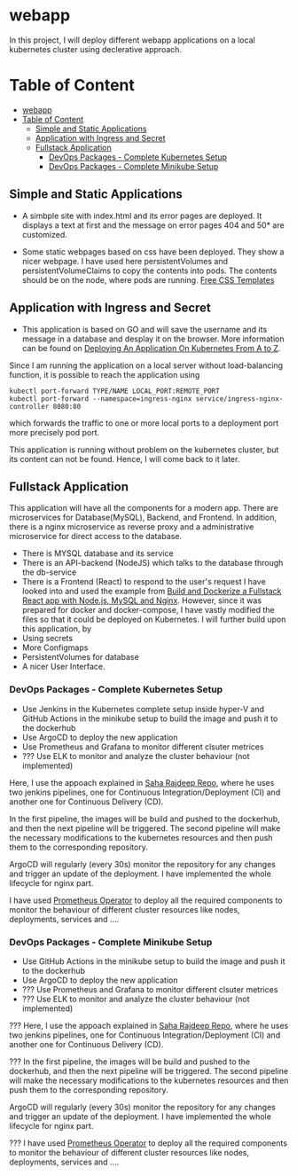 # webapp
In this project, I will deploy different webapp applications on a local kubernetes cluster using declerative approach. 

# Table of Content
- [webapp](#webapp)
- [Table of Content](#table-of-content)
  - [Simple and Static Applications](#simple-and-static-applications)
  - [Application with Ingress and Secret](#application-with-ingress-and-secret)
  - [Fullstack Application](#fullstack-application)
    - [DevOps Packages - Complete Kubernetes Setup](#devops-packages---complete-kubernetes-setup)
    - [DevOps Packages - Complete Minikube Setup](#devops-packages---complete-minikube-setup)

## Simple and Static Applications

- A simbple site with index.html and its error pages are deployed. It displays a text at first and the message on error pages 404 and 50* are customized.

- Some static webpages based on css have been deployed. They show a nicer webpage. I have used here persistentVolumes and persistentVolumeClaims to copy the contents into pods. The contents should be on the node, where pods are running.
[Free CSS Templates](https://www.free-css.com/free-css-templates)


## Application with Ingress and Secret

- This application is based on GO and will save the username and its message in a database and desplay it on the browser. More information can be found on [Deploying An Application On Kubernetes From A to Z](https://www.weave.works/blog/deploying-an-application-on-kubernetes-from-a-to-z).

Since I am running the application on a local server without load-balancing function, it is possible to reach the application using 

```
kubectl port-forward TYPE/NAME LOCAL_PORT:REMOTE_PORT
kubectl port-forward --namespace=ingress-nginx service/ingress-nginx-controller 8080:80

```

which forwards the traffic to one or more local ports to a deployment port more precisely pod port.

This application is running without problem on the kubernetes cluster, but its content can not be found. Hence, I will come back to it later.


## Fullstack Application
This application will have all the components for a modern app. There are microservices for Database(MySQL), Backend, and Frontend. In addition, there is a nginx microservice as reverse proxy and a administrative microservice for direct access to the database.

- There is MYSQL database and its service
- There is an API-backend (NodeJS) which talks to the database through the db-service
- There is a Frontend (React) to respond to the user's request
I have looked into and used the example from [Build and Dockerize a Fullstack React app with Node.js, MySQL and Nginx](https://www.section.io/engineering-education/build-and-dockerize-a-full-stack-react-app-with-nodejs-and-nginx/). However, since it was prepared for docker and docker-compose, I have vastly modified the files so that it could be deployed on Kubernetes. I will further build upon this application, by
- Using secrets
- More Configmaps
- PersistentVolumes for database
- A nicer User Interface.

### DevOps Packages - Complete Kubernetes Setup
- Use Jenkins in the Kubernetes complete setup inside hyper-V and GitHub Actions in the minikube setup to build the image and push it to the dockerhub
- Use ArgoCD to deploy the new application
- Use Prometheus and Grafana to monitor different clsuter metrices
- ??? Use ELK to monitor and analyze the cluster behaviour (not implemented)

Here, I use the appoach explained in [Saha Rajdeep Repo](https://github.com/saha-rajdeep/kubernetescode), where he uses two jenkins pipelines, one for Continuous Integration/Deployment (CI) and another one for Continuous Delivery (CD). 

In the first pipeline, the images will be build and pushed to the dockerhub, and then the next pipeline will be triggered. The second pipeline will make the necessary modifications to the kubernetes resources and then push them to the corresponding repository.

ArgoCD will regularly (every 30s) monitor the repository for any changes and trigger an update of the deployment. I have implemented the whole lifecycle for nginx part.

I have used [Prometheus Operator](https://github.com/prometheus-operator/prometheus-operator) to deploy all the required components to monitor the behaviour of different cluster resources like nodes, deployments, services and ....


### DevOps Packages - Complete Minikube Setup
- Use  GitHub Actions in the minikube setup to build the image and push it to the dockerhub
- Use ArgoCD to deploy the new application
- ??? Use Prometheus and Grafana to monitor different clsuter metrices
- ??? Use ELK to monitor and analyze the cluster behaviour (not implemented)

??? Here, I use the appoach explained in [Saha Rajdeep Repo](https://github.com/saha-rajdeep/kubernetescode), where he uses two jenkins pipelines, one for Continuous Integration/Deployment (CI) and another one for Continuous Delivery (CD). 

??? In the first pipeline, the images will be build and pushed to the dockerhub, and then the next pipeline will be triggered. The second pipeline will make the necessary modifications to the kubernetes resources and then push them to the corresponding repository.

ArgoCD will regularly (every 30s) monitor the repository for any changes and trigger an update of the deployment. I have implemented the whole lifecycle for nginx part.

??? I have used [Prometheus Operator](https://github.com/prometheus-operator/prometheus-operator) to deploy all the required components to monitor the behaviour of different cluster resources like nodes, deployments, services and ....
